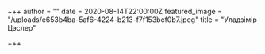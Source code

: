 +++
author = ""
date = 2020-08-14T22:00:00Z
featured_image = "/uploads/e653b4ba-5af6-4224-b213-f7f153bcf0b7.jpeg"
title = "Уладзімір Цэслер"

+++
